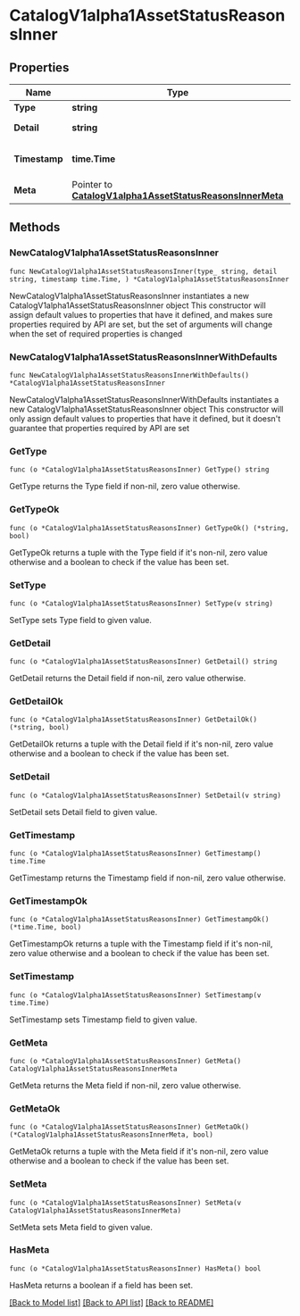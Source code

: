 # CatalogV1alpha1AssetStatusReasonsInner

## Properties

Name | Type | Description | Notes
------------ | ------------- | ------------- | -------------
**Type** | **string** |  | 
**Detail** | **string** | Details of the error. | 
**Timestamp** | **time.Time** | Time when the update occurred. | 
**Meta** | Pointer to [**CatalogV1alpha1AssetStatusReasonsInnerMeta**](CatalogV1alpha1AssetStatusReasonsInnerMeta.md) |  | [optional] 

## Methods

### NewCatalogV1alpha1AssetStatusReasonsInner

`func NewCatalogV1alpha1AssetStatusReasonsInner(type_ string, detail string, timestamp time.Time, ) *CatalogV1alpha1AssetStatusReasonsInner`

NewCatalogV1alpha1AssetStatusReasonsInner instantiates a new CatalogV1alpha1AssetStatusReasonsInner object
This constructor will assign default values to properties that have it defined,
and makes sure properties required by API are set, but the set of arguments
will change when the set of required properties is changed

### NewCatalogV1alpha1AssetStatusReasonsInnerWithDefaults

`func NewCatalogV1alpha1AssetStatusReasonsInnerWithDefaults() *CatalogV1alpha1AssetStatusReasonsInner`

NewCatalogV1alpha1AssetStatusReasonsInnerWithDefaults instantiates a new CatalogV1alpha1AssetStatusReasonsInner object
This constructor will only assign default values to properties that have it defined,
but it doesn't guarantee that properties required by API are set

### GetType

`func (o *CatalogV1alpha1AssetStatusReasonsInner) GetType() string`

GetType returns the Type field if non-nil, zero value otherwise.

### GetTypeOk

`func (o *CatalogV1alpha1AssetStatusReasonsInner) GetTypeOk() (*string, bool)`

GetTypeOk returns a tuple with the Type field if it's non-nil, zero value otherwise
and a boolean to check if the value has been set.

### SetType

`func (o *CatalogV1alpha1AssetStatusReasonsInner) SetType(v string)`

SetType sets Type field to given value.


### GetDetail

`func (o *CatalogV1alpha1AssetStatusReasonsInner) GetDetail() string`

GetDetail returns the Detail field if non-nil, zero value otherwise.

### GetDetailOk

`func (o *CatalogV1alpha1AssetStatusReasonsInner) GetDetailOk() (*string, bool)`

GetDetailOk returns a tuple with the Detail field if it's non-nil, zero value otherwise
and a boolean to check if the value has been set.

### SetDetail

`func (o *CatalogV1alpha1AssetStatusReasonsInner) SetDetail(v string)`

SetDetail sets Detail field to given value.


### GetTimestamp

`func (o *CatalogV1alpha1AssetStatusReasonsInner) GetTimestamp() time.Time`

GetTimestamp returns the Timestamp field if non-nil, zero value otherwise.

### GetTimestampOk

`func (o *CatalogV1alpha1AssetStatusReasonsInner) GetTimestampOk() (*time.Time, bool)`

GetTimestampOk returns a tuple with the Timestamp field if it's non-nil, zero value otherwise
and a boolean to check if the value has been set.

### SetTimestamp

`func (o *CatalogV1alpha1AssetStatusReasonsInner) SetTimestamp(v time.Time)`

SetTimestamp sets Timestamp field to given value.


### GetMeta

`func (o *CatalogV1alpha1AssetStatusReasonsInner) GetMeta() CatalogV1alpha1AssetStatusReasonsInnerMeta`

GetMeta returns the Meta field if non-nil, zero value otherwise.

### GetMetaOk

`func (o *CatalogV1alpha1AssetStatusReasonsInner) GetMetaOk() (*CatalogV1alpha1AssetStatusReasonsInnerMeta, bool)`

GetMetaOk returns a tuple with the Meta field if it's non-nil, zero value otherwise
and a boolean to check if the value has been set.

### SetMeta

`func (o *CatalogV1alpha1AssetStatusReasonsInner) SetMeta(v CatalogV1alpha1AssetStatusReasonsInnerMeta)`

SetMeta sets Meta field to given value.

### HasMeta

`func (o *CatalogV1alpha1AssetStatusReasonsInner) HasMeta() bool`

HasMeta returns a boolean if a field has been set.


[[Back to Model list]](../README.md#documentation-for-models) [[Back to API list]](../README.md#documentation-for-api-endpoints) [[Back to README]](../README.md)


